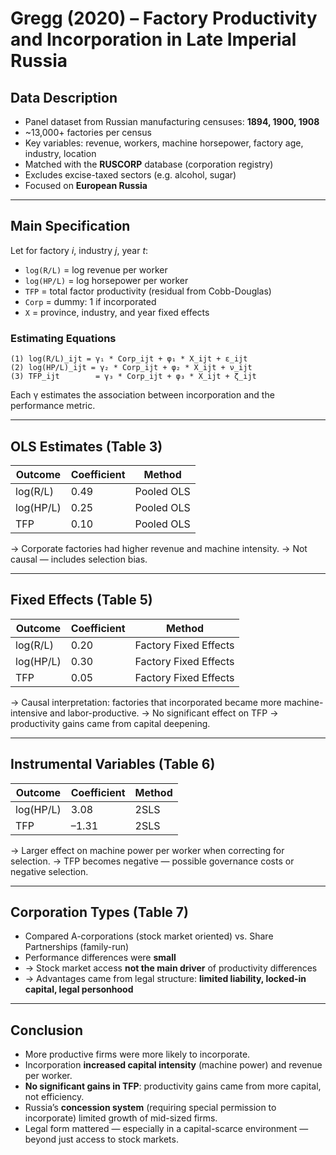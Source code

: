 # Gregg (2020) – Factory Productivity and Incorporation in Late Imperial Russia

## Data Description

* Panel dataset from Russian manufacturing censuses: **1894, 1900, 1908**
* \~13,000+ factories per census
* Key variables: revenue, workers, machine horsepower, factory age, industry, location
* Matched with the **RUSCORP** database (corporation registry)
* Excludes excise-taxed sectors (e.g. alcohol, sugar)
* Focused on **European Russia**

---

## Main Specification

Let for factory *i*, industry *j*, year *t*:

* `log(R/L)` = log revenue per worker
* `log(HP/L)` = log horsepower per worker
* `TFP` = total factor productivity (residual from Cobb-Douglas)
* `Corp` = dummy: 1 if incorporated
* `X` = province, industry, and year fixed effects

### Estimating Equations

```text
(1) log(R/L)_ijt = γ₁ * Corp_ijt + φ₁ * X_ijt + ε_ijt  
(2) log(HP/L)_ijt = γ₂ * Corp_ijt + φ₂ * X_ijt + ν_ijt  
(3) TFP_ijt        = γ₃ * Corp_ijt + φ₃ * X_ijt + ζ_ijt
```

Each γ estimates the association between incorporation and the performance metric.

---

## OLS Estimates (Table 3)

| Outcome   | Coefficient | Method     |
| --------- | ----------- | ---------- |
| log(R/L)  | 0.49        | Pooled OLS |
| log(HP/L) | 0.25        | Pooled OLS |
| TFP       | 0.10        | Pooled OLS |

→ Corporate factories had higher revenue and machine intensity.
→ Not causal — includes selection bias.

---

## Fixed Effects (Table 5)

| Outcome   | Coefficient | Method                |
| --------- | ----------- | --------------------- |
| log(R/L)  | 0.20        | Factory Fixed Effects |
| log(HP/L) | 0.30        | Factory Fixed Effects |
| TFP       | 0.05        | Factory Fixed Effects |

→ Causal interpretation: factories that incorporated became more machine-intensive and labor-productive.
→ No significant effect on TFP → productivity gains came from capital deepening.

---

## Instrumental Variables (Table 6)

| Outcome   | Coefficient | Method |
| --------- | ----------- | ------ |
| log(HP/L) | 3.08        | 2SLS   |
| TFP       | –1.31       | 2SLS   |

→ Larger effect on machine power per worker when correcting for selection.
→ TFP becomes negative — possible governance costs or negative selection.

---

## Corporation Types (Table 7)

* Compared A-corporations (stock market oriented) vs. Share Partnerships (family-run)
* Performance differences were **small**
* → Stock market access **not the main driver** of productivity differences
* → Advantages came from legal structure: **limited liability, locked-in capital, legal personhood**

---

## Conclusion

* More productive firms were more likely to incorporate.
* Incorporation **increased capital intensity** (machine power) and revenue per worker.
* **No significant gains in TFP**: productivity gains came from more capital, not efficiency.
* Russia’s **concession system** (requiring special permission to incorporate) limited growth of mid-sized firms.
* Legal form mattered — especially in a capital-scarce environment — beyond just access to stock markets.
